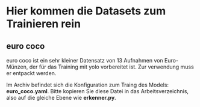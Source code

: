 # Hier kommen die Datasets zum Trainieren rein

## euro coco

euro coco ist ein sehr kleiner Datensatz von 13 Aufnahmen von Euro-Münzen, der für das Training mit yolo vorbereitet ist.
Zur verwendung muss er entpackt werden.

Im Archiv befindet sich die Konfiguration zum Traing des Models: **euro_coco.yaml**. Bitte kopieren Sie diese Datei in das
Arbeitsverzeichnis, also auf die gleiche Ebene wie **erkenner.py**.
